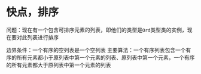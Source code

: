 # 快点，排序

问题：现在有一个包含可排序元素的列表，即他们的类型是`Ord`类型类的实例，现在要对此列表进行排序

边界条件：一个有序的空列表是一个空列表
主要算法：一个有序列表包含一个有序的所有元素都小于原列表中第一个元素的列表、原列表中第一个元素，一个有序的所有元素都大于原列表中第一个元素的列表